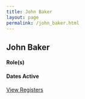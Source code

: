 ```yaml
---
title: John Baker
layout: page
permalink: /john_baker.html
---
```


## John Baker

#### Role(s)

#### Dates Active

<a href="{{ '/browse.html' | relative_url }}#John Baker" class="btn btn-custom">View Registers</a>